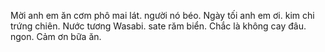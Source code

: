 Mời anh em ăn cơm phô mai lát.  người nó béo. Ngày tối anh em ơi. kim chi trứng chiên. Nước tương Wasabi.  sate răm biển. Chắc là không cay đâu. ngon. Cảm ơn bữa ăn.